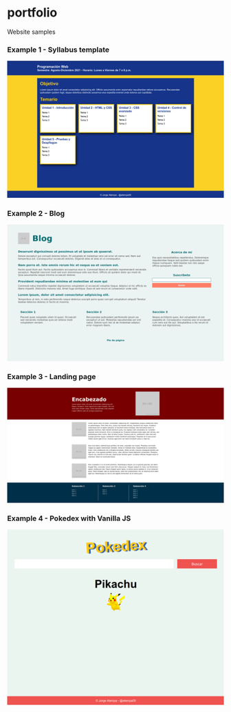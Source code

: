 # portfolio
Website samples

### Example 1 - Syllabus template

![](./imgs/Example1.png)

### Example 2 - Blog

![](./imgs/Example2.png)

### Example 3 - Landing page

![](./imgs/Example3.png)

### Example 4 - Pokedex with Vanilla JS

![](./imgs/Example4.png)

